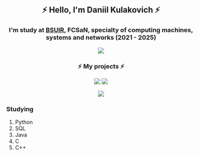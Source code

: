 <div align="center">
    <h2> ⚡️ Hello, I'm Daniil Kulakovich ⚡️ </h2>
    <h3> I'm study at <a href="https://www.bsuir.by">BSUIR</a>, FCSaN, specialty of computing machines, systems and networks (2021 - 2025) </h3>
</div>
<div>
    <p align="center">
        <img src="https://github-readme-stats.vercel.app/api/top-langs/?username=DanikKul&layout=compact&theme=onedark&langs_count=6&hide_border=true)">
    </p>
</div>
<div>
    <h3 align="center">⚡️ My projects ⚡️</h3>
    <p align="center">
        <a href="https://github.com/DanikKul/RotMac"><img src="https://github-readme-stats.vercel.app/api/pin/?username=DanikKul&repo=RotMac&theme=onedark&hide_border=true"></a>
        <a href="https://github.com/DanikKul/Tic-Tac-Toe"><img src="https://github-readme-stats.vercel.app/api/pin/?username=DanikKul&repo=Tic-Tac-Toe&theme=onedark&hide_border=true"></a>
    </p>
    <p align="center">
        <a href="https://github.com/DanikKul/Hanoi-in-Console"><img src="https://github-readme-stats.vercel.app/api/pin/?username=DanikKul&repo=Hanoi-in-Console&theme=onedark&hide_border=true"></a>
    </p>
</div>
<h3>Studying</h3>

<ol> 
    <li> Python </li>
    <li> SQL </li>
    <li> Java </li>
    <li> C </li>
    <li> C++ </li>
</ol>
